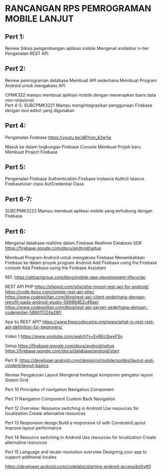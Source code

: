 # RANCANGAN RPS PEMROGRAMAN MOBILE LANJUT
## Pert 1:
Review Siklus pengembangan aplikasi mobile 
Mengenal arsitektur n-tier
Pengenalan REST API

## Pert 2:
Review pemrograman database
Membuat API sederhana
Membuat Program Android untuk mengakses API 


CPMK322	 mampu membuat aplikasi mobile dengan menerapkan basis data non-relasional	
Pert 4-5:
SUBCPMK3221	Mampu mengintegrasikan penggunaan Firebase dengan tool editor yang digunakan
## Pert 4:
Pengenalan Firebase
https://youtu.be/dRYnm_k3w1w

Masuk ke dalam lingkungan Firebase Console
Membuat Projek baru
Membuat Project Firebase

## Pert 5:
Pengenalan Firebase Authentication
Firebase Instance
AuthUI Istance
FirebaseUser class
AutCredential Class


## Pert 6-7:
SUBCPMK3222	Mampu membuat aplikasi mobile yang terhubung dengan Firebase

## Pert 6:
Mengenal database realtime dalam Firebase
Realtime Database SDK
https://firebase.google.com/docs/android/setup


Membuat Program Android untuk mengakses Firebase
Menambahkan Firebase ke dalam proyek program Android
Add Firebase using the Firebase console
Add Firebase using the Firebase Assistant

REf: 
https://attractgroup.com/blog/mobile-app-development-lifecycle/

REST API PHP
https://phppot.com/php/php-mysql-rest-api-for-android/
https://code-boxx.com/simple-rest-api-php/
https://www.codepolitan.com/blog/rest-api-client-sederhana-dengan-retrofit-pada-android-studio-58986d62c46ae/
https://www.codepolitan.com/blog/rest-api-server-sederhana-dengan-codeigniter-58901f324a29f/

Apa itu REST API?
https://www.freecodecamp.org/news/what-is-rest-rest-api-definition-for-beginners/

Video 1
https://www.youtube.com/watch?v=Ev6EcQwvFSs

Setup
https://firebase.google.com/docs/android/setup
https://firebase.google.com/docs/database/android/start

Pert 9:
https://developer.android.com/design/ui/mobile/guides/layout-and-content/layout-basics

Review Pengaturan Layout
Mengenal berbagai komponen pengatur layout
Sistem Grid

Pert 10
Principles of navigation
Navigation Component

Pert 11
Navigation Component
Custom Back Navigation

Pert 12
Overview: Resource switching in Android
Use resources for localization
Create alternative resources

Pert 13
Responsive design
Build a responsive UI with ConstraintLayout 
Improve layout performance

Pert 14
Resource switching in Android
Use resources for localization
Create alternative resources

Pert 15
Language and locale resolution overview
Designing your app to support additional locales

https://developer.android.com/codelabs/starting-android-accessibility#0
